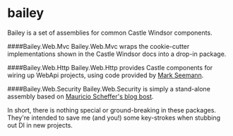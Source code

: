 # bailey
Bailey is a set of assemblies for common Castle Windsor components.

####Bailey.Web.Mvc
Bailey.Web.Mvc wraps the cookie-cutter implementations shown in the Castle Windsor docs into a drop-in package.

####Bailey.Web.Http
Bailey.Web.Http provides Castle components for wiring up WebApi projects, using code provided by [Mark Seemann](http://blog.ploeh.dk/2012/10/03/DependencyInjectioninASP.NETWebAPIwithCastleWindsor/).

####Bailey.Web.Security
Bailey.Web.Security is simply a stand-alone assembly based on [Mauricio Scheffer's blog bost](http://bugsquash.blogspot.com/2010/11/windsor-managed-membershipproviders.html).

In short, there is nothing special or ground-breaking in these packages. They're intended to save me (and you!) some key-strokes when stubbing out DI in new projects.
